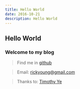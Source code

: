 ```yaml
---
title: Hello World
date: 2016-10-21
description: Hello World
---
```

## Hello World ##


### Welcome to my blog ###
    
>Find me in [github](https://github.com/RickDYang "RickDYang")
  
>Email: [rickyoung@gmail.com](mailto:rickyoung@gmail.com)

>Thanks to: [Timothy Ye](http://xiaozhou.net "iTimothy")
